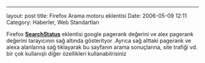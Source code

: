 ---
layout: post
title: Firefox Arama motoru eklentisi
Date: 2006-05-09 12:11
Category: Haberler, Web Standartları

Firefox [**SearchStatus**][] eklentisi google pagerank değerini ve alex
pagerank değerini tarayıcının sağ altında gösterityor .Ayrıca sağ
alttaki pagerank ve alexa alanlarına sağ tıklayarak bu sayfanın arama
sonuçlarına, site trafiği vd. bir çok kullanışlı diğer özellikleri
kullanabilrisiniz

  [**SearchStatus**]: https://addons.mozilla.org/firefox/321/

